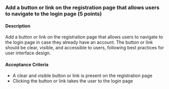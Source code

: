 ### Add a button or link on the registration page that allows users to navigate to the login page (5 points)

#### Description
Add a button or link on the registration page that allows users to navigate to the login page in case they already have an account. The button or link should be clear, visible, and accessible to users, following best practices for user interface design.

#### Acceptance Criteria
- A clear and visible button or link is present on the registration page
- Clicking the button or link takes the user to the login page